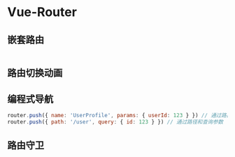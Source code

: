 # Vue-Router

## 嵌套路由

```js

```

## 路由切换动画

## 编程式导航

```js
router.push({ name: 'UserProfile', params: { userId: 123 } }) // 通过路由名称和参数
router.push({ path: '/user', query: { id: 123 } }) // 通过路径和查询参数
```

## 路由守卫
